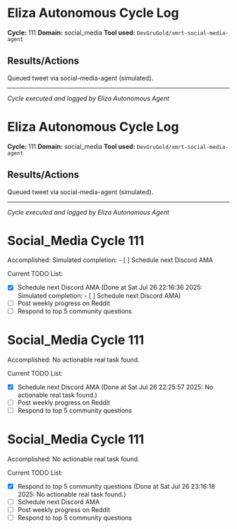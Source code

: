 # Eliza Autonomous Cycle Log

**Cycle:** 111
**Domain:** social_media
**Tool used:** `DevGruGold/xmrt-social-media-agent`

## Results/Actions
Queued tweet via social-media-agent (simulated).

---
*Cycle executed and logged by Eliza Autonomous Agent*

# Eliza Autonomous Cycle Log

**Cycle:** 111
**Domain:** social_media
**Tool used:** `DevGruGold/xmrt-social-media-agent`

## Results/Actions
Queued tweet via social-media-agent (simulated).

---
*Cycle executed and logged by Eliza Autonomous Agent*

# Social_Media Cycle 111

Accomplished: Simulated completion: - [ ] Schedule next Discord AMA

Current TODO List:

- [x] Schedule next Discord AMA  (Done at Sat Jul 26 22:16:36 2025: Simulated completion: - [ ] Schedule next Discord AMA)
- [ ] Post weekly progress on Reddit
- [ ] Respond to top 5 community questions

# Social_Media Cycle 111

Accomplished: No actionable real task found.

Current TODO List:

- [x] Schedule next Discord AMA  (Done at Sat Jul 26 22:25:57 2025: No actionable real task found.)
- [ ] Post weekly progress on Reddit
- [ ] Respond to top 5 community questions

# Social_Media Cycle 111

Accomplished: No actionable real task found.

Current TODO List:

- [x] Respond to top 5 community questions  (Done at Sat Jul 26 23:16:18 2025: No actionable real task found.)
- [ ] Schedule next Discord AMA
- [ ] Post weekly progress on Reddit
- [ ] Respond to top 5 community questions